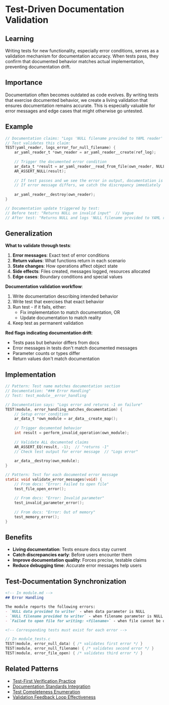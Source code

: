 # Test-Driven Documentation Validation

## Learning
Writing tests for new functionality, especially error conditions, serves as a validation mechanism for documentation accuracy. When tests pass, they confirm that documented behavior matches actual implementation, preventing documentation drift.

## Importance
Documentation often becomes outdated as code evolves. By writing tests that exercise documented behavior, we create a living validation that ensures documentation remains accurate. This is especially valuable for error messages and edge cases that might otherwise go untested.

## Example
```c
// Documentation claims: "Logs 'NULL filename provided to YAML reader' on NULL filename"
// Test validates this claim:
TEST(yaml_reader, logs_error_for_null_filename) {
    ar_yaml_reader_t *own_reader = ar_yaml_reader__create(ref_log);
    
    // Trigger the documented error condition
    ar_data_t *result = ar_yaml_reader__read_from_file(own_reader, NULL);
    AR_ASSERT_NULL(result);
    
    // If test passes and we see the error in output, documentation is accurate
    // If error message differs, we catch the discrepancy immediately
    
    ar_yaml_reader__destroy(own_reader);
}

// Documentation update triggered by test:
// Before test: "Returns NULL on invalid input"  // Vague
// After test: "Returns NULL and logs 'NULL filename provided to YAML reader'"  // Precise
```

## Generalization
**What to validate through tests**:
1. **Error messages**: Exact text of error conditions
2. **Return values**: What functions return in each scenario
3. **State changes**: How operations affect object state
4. **Side effects**: Files created, messages logged, resources allocated
5. **Edge cases**: Boundary conditions and special values

**Documentation validation workflow**:
1. Write documentation describing intended behavior
2. Write test that exercises that exact behavior
3. Run test - if it fails, either:
   - Fix implementation to match documentation, OR
   - Update documentation to match reality
4. Keep test as permanent validation

**Red flags indicating documentation drift**:
- Tests pass but behavior differs from docs
- Error messages in tests don't match documented messages
- Parameter counts or types differ
- Return values don't match documentation

## Implementation
```c
// Pattern: Test name matches documentation section
// Documentation: "### Error Handling"
// Test: test_module__error_handling

// Documentation says: "Logs error and returns -1 on failure"
TEST(module, error_handling_matches_documentation) {
    // Setup error condition
    ar_data_t *own_module = ar_data__create_map();
    
    // Trigger documented behavior
    int result = perform_invalid_operation(own_module);
    
    // Validate ALL documented claims
    AR_ASSERT_EQ(result, -1);  // "returns -1"
    // Check test output for error message  // "Logs error"
    
    ar_data__destroy(own_module);
}

// Pattern: Test for each documented error message
static void validate_error_messages(void) {
    // From docs: "Error: Failed to open file"
    test_file_open_error();
    
    // From docs: "Error: Invalid parameter"  
    test_invalid_parameter_error();
    
    // From docs: "Error: Out of memory"
    test_memory_error();
}
```

## Benefits
- **Living documentation**: Tests ensure docs stay current
- **Catch discrepancies early**: Before users encounter them
- **Improve documentation quality**: Forces precise, testable claims
- **Reduce debugging time**: Accurate error messages help users

## Test-Documentation Synchronization
```markdown
<!-- In module.md -->
## Error Handling

The module reports the following errors:
- `NULL data provided to writer` - when data parameter is NULL
- `NULL filename provided to writer` - when filename parameter is NULL  
- `Failed to open file for writing: <filename>` - when file cannot be opened

<!-- Corresponding tests must exist for each error -->
```

```c
// In module_tests.c
TEST(module, error_null_data) { /* validates first error */ }
TEST(module, error_null_filename) { /* validates second error */ }
TEST(module, error_file_open) { /* validates third error */ }
```

## Related Patterns
- [Test-First Verification Practice](test-first-verification-practice.md)
- [Documentation Standards Integration](documentation-standards-integration.md)
- [Test Completeness Enumeration](test-completeness-enumeration.md)
- [Validation Feedback Loop Effectiveness](validation-feedback-loop-effectiveness.md)